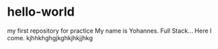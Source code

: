 # hello-world
my first repository for practice
My name is Yohannes. Full Stack... Here I come. 
kjhhkhghgjkghkjhkjjhkg
